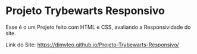 # Projeto Trybewarts Responsivo
Esse é o um Projeto feito com HTML e CSS, avaliando a Responsividade do site.

Link do Site: https://dimyleo.github.io/Projeto-Trybewarts-Responsivo/

